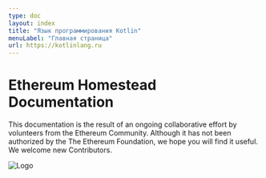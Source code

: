 ```yaml
---
type: doc
layout: index
title: "Язык программирования Kotlin"
menuLabel: "Главная страница"
url: https://kotlinlang.ru
---
```




Ethereum Homestead Documentation
=========

This documentation is the result of an ongoing collaborative effort by volunteers from the Ethereum Community. Although it has not been authorized by the The Ethereum Foundation, we hope you will find it useful. We welcome new Contributors.

![Logo](http://www.ethdocs.org/en/latest/_images/ethereum-homestead-documentation-logo.png "Logo")

